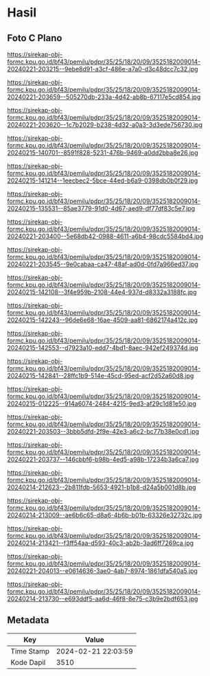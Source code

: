 # Hasil

## Foto C Plano

https://sirekap-obj-formc.kpu.go.id/bf43/pemilu/pdpr/35/25/18/20/09/3525182009014-20240221-203215--9ebe8d91-a3cf-486e-a7a0-d3c48dcc7c32.jpg

https://sirekap-obj-formc.kpu.go.id/bf43/pemilu/pdpr/35/25/18/20/09/3525182009014-20240221-203659--505270db-233a-4d42-ab8b-67117e5cd854.jpg

https://sirekap-obj-formc.kpu.go.id/bf43/pemilu/pdpr/35/25/18/20/09/3525182009014-20240221-203620--1c7b2029-b238-4d32-a0a3-3d3ede756730.jpg

https://sirekap-obj-formc.kpu.go.id/bf43/pemilu/pdpr/35/25/18/20/09/3525182009014-20240215-140701--8591f828-5231-476b-9469-a0dd2bba8e26.jpg

https://sirekap-obj-formc.kpu.go.id/bf43/pemilu/pdpr/35/25/18/20/09/3525182009014-20240215-141214--1eecbec2-5bce-44ed-b6a9-0398db0b0f29.jpg

https://sirekap-obj-formc.kpu.go.id/bf43/pemilu/pdpr/35/25/18/20/09/3525182009014-20240215-135531--85ae3779-91d0-4d67-aed9-df77df83c5e7.jpg

https://sirekap-obj-formc.kpu.go.id/bf43/pemilu/pdpr/35/25/18/20/09/3525182009014-20240221-203400--5e68db42-0988-4611-a6b4-98cdc5584bd4.jpg

https://sirekap-obj-formc.kpu.go.id/bf43/pemilu/pdpr/35/25/18/20/09/3525182009014-20240221-203545--9e0cabaa-ca47-48af-ad0d-0fd7a966ed37.jpg

https://sirekap-obj-formc.kpu.go.id/bf43/pemilu/pdpr/35/25/18/20/09/3525182009014-20240215-142108--3f4e959b-2108-44e4-937d-d8332a3188fc.jpg

https://sirekap-obj-formc.kpu.go.id/bf43/pemilu/pdpr/35/25/18/20/09/3525182009014-20240215-142243--96de6e68-16ae-4509-aa81-6862174a412c.jpg

https://sirekap-obj-formc.kpu.go.id/bf43/pemilu/pdpr/35/25/18/20/09/3525182009014-20240215-142553--d7923a10-edd7-4bd1-8aec-942ef249374d.jpg

https://sirekap-obj-formc.kpu.go.id/bf43/pemilu/pdpr/35/25/18/20/09/3525182009014-20240215-142841--28ffc1b9-514e-45cd-95ed-acf2d52a60d8.jpg

https://sirekap-obj-formc.kpu.go.id/bf43/pemilu/pdpr/35/25/18/20/09/3525182009014-20240215-012225--914a6074-2484-4215-9ed3-af29c1d81e50.jpg

https://sirekap-obj-formc.kpu.go.id/bf43/pemilu/pdpr/35/25/18/20/09/3525182009014-20240221-203503--3bbb5dfd-2f9e-42e3-a6c2-bc77b38e0cd1.jpg

https://sirekap-obj-formc.kpu.go.id/bf43/pemilu/pdpr/35/25/18/20/09/3525182009014-20240221-203737--146cbbf6-b98b-4ed5-a98b-17234b3a6ca7.jpg

https://sirekap-obj-formc.kpu.go.id/bf43/pemilu/pdpr/35/25/18/20/09/3525182009014-20240214-212623--2b811fdb-5653-4921-b1b8-d24a5b001d8b.jpg

https://sirekap-obj-formc.kpu.go.id/bf43/pemilu/pdpr/35/25/18/20/09/3525182009014-20240214-213009--ae6b6c65-d8a6-4b6b-b01b-63326e32732c.jpg

https://sirekap-obj-formc.kpu.go.id/bf43/pemilu/pdpr/35/25/18/20/09/3525182009014-20240214-213421--f3ff54aa-d593-40c3-ab2b-3ad6ff7269ca.jpg

https://sirekap-obj-formc.kpu.go.id/bf43/pemilu/pdpr/35/25/18/20/09/3525182009014-20240221-204013--e0614636-3ae0-4ab7-8974-1861dfa540a5.jpg

https://sirekap-obj-formc.kpu.go.id/bf43/pemilu/pdpr/35/25/18/20/09/3525182009014-20240214-213730--e693ddf5-aa6d-46f8-8e75-c3b9e2bdf653.jpg


## Metadata

| Key        | Value               |
| ---------- | ------------------- |
| Time Stamp | 2024-02-21 22:03:59 |
| Kode Dapil | 3510                |



